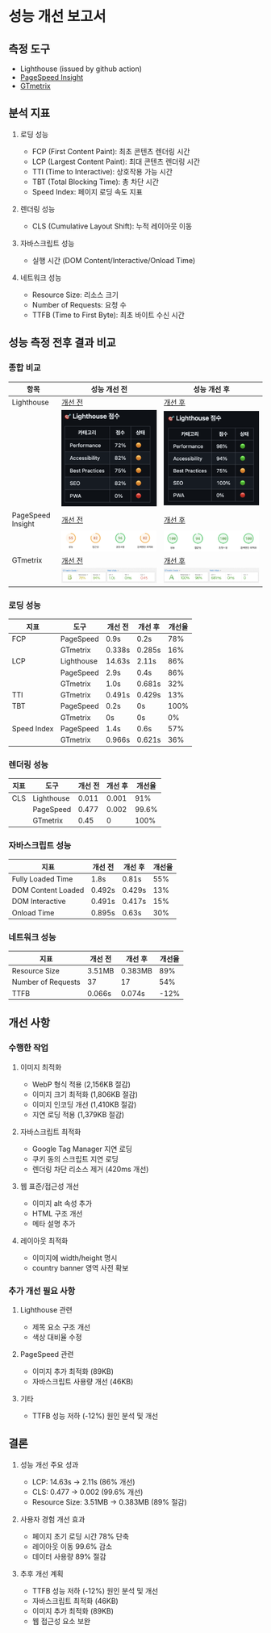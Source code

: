 # 성능 개선 보고서

## 측정 도구

- Lighthouse (issued by github action)
- [PageSpeed Insight](https://pagespeed.web.dev/)
- [GTmetrix](https://gtmetrix.com/)

## 분석 지표

1. 로딩 성능
   - FCP (First Content Paint): 최초 콘텐츠 렌더링 시간
   - LCP (Largest Content Paint): 최대 콘텐츠 렌더링 시간
   - TTI (Time to Interactive): 상호작용 가능 시간
   - TBT (Total Blocking Time): 총 차단 시간
   - Speed Index: 페이지 로딩 속도 지표

2. 렌더링 성능
   - CLS (Cumulative Layout Shift): 누적 레이아웃 이동

3. 자바스크립트 성능
   - 실행 시간 (DOM Content/Interactive/Onload Time)

4. 네트워크 성능
   - Resource Size: 리소스 크기
   - Number of Requests: 요청 수
   - TTFB (Time to First Byte): 최초 바이트 수신 시간

## 성능 측정 전후 결과 비교

### 종합 비교

|항목|성능 개선 전|성능 개선 후|
|--|--|--|
|Lighthouse|[개선 전](https://github.com/cruellaDev/front_3rd_chapter4-2_basic/issues/4)|[개선 후](https://github.com/cruellaDev/front_3rd_chapter4-2_basic/issues/17)|
||![lighthouse_before](./lighthouse-before.png)|![lighthouse_after](./lighthouse-after.png)|
|PageSpeed Insight|[개선 전](https://pagespeed.web.dev/analysis/https-d1yhvyw2o9r6xp-cloudfront-net/0d6rudrsdl?form_factor=desktop)|[개선 후](https://pagespeed.web.dev/analysis/https-d1yhvyw2o9r6xp-cloudfront-net/kl4jkfehzb?form_factor=desktop)|
||![pagespeed_before](./pagespeed-before.png)|![pagespeed_after](./pagespeed-after.png)|
|GTmetrix|[개선 전](https://gtmetrix.com/reports/d1yhvyw2o9r6xp.cloudfront.net/rkflT9WQ/)|[개선 후](https://gtmetrix.com/reports/d1yhvyw2o9r6xp.cloudfront.net/SN1MWxCC/)|
||![GTmetrix_before](./gtmetrix-before.png)|![GTmetrix_after](./gtmetrix-after.png)|

### 로딩 성능

| 지표 | 도구 | 개선 전 | 개선 후 | 개선율 |
|------|------|---------|---------|---------|
| FCP | PageSpeed | 0.9s | 0.2s | 78% |
|  | GTmetrix | 0.338s | 0.285s | 16% |
| LCP | Lighthouse | 14.63s | 2.11s | 86% |
|  | PageSpeed | 2.9s | 0.4s | 86% |
|  | GTmetrix | 1.0s | 0.681s | 32% |
| TTI | GTmetrix | 0.491s | 0.429s | 13% |
| TBT | PageSpeed | 0.2s | 0s | 100% |
|  | GTmetrix | 0s | 0s | 0% |
| Speed Index | PageSpeed | 1.4s | 0.6s | 57% |
|  | GTmetrix | 0.966s | 0.621s | 36% |

### 렌더링 성능

| 지표 | 도구 | 개선 전 | 개선 후 | 개선율 |
|------|------|---------|---------|---------|
| CLS | Lighthouse | 0.011 | 0.001 | 91% |
|  | PageSpeed | 0.477 | 0.002 | 99.6% |
|  | GTmetrix | 0.45 | 0 | 100% |

### 자바스크립트 성능

| 지표 | 개선 전 | 개선 후 | 개선율 |
|------|---------|---------|---------|
| Fully Loaded Time | 1.8s | 0.81s | 55% |
| DOM Content Loaded | 0.492s | 0.429s | 13% |
| DOM Interactive | 0.491s | 0.417s | 15% |
| Onload Time | 0.895s | 0.63s | 30% |

### 네트워크 성능

| 지표 | 개선 전 | 개선 후 | 개선율 |
|------|---------|---------|---------|
| Resource Size | 3.51MB | 0.383MB | 89% |
| Number of Requests | 37 | 17 | 54% |
| TTFB | 0.066s | 0.074s | -12% |

## 개선 사항

### 수행한 작업

1. 이미지 최적화
   - WebP 형식 적용 (2,156KB 절감)
   - 이미지 크기 최적화 (1,806KB 절감)
   - 이미지 인코딩 개선 (1,410KB 절감)
   - 지연 로딩 적용 (1,379KB 절감)

2. 자바스크립트 최적화
   - Google Tag Manager 지연 로딩
   - 쿠키 동의 스크립트 지연 로딩
   - 렌더링 차단 리소스 제거 (420ms 개선)

3. 웹 표준/접근성 개선
   - 이미지 alt 속성 추가
   - HTML 구조 개선
   - 메타 설명 추가

4. 레이아웃 최적화
   - 이미지에 width/height 명시
   - country banner 영역 사전 확보

### 추가 개선 필요 사항

1. Lighthouse 관련
   - 제목 요소 구조 개선
   - 색상 대비율 수정

2. PageSpeed 관련
   - 이미지 추가 최적화 (89KB)
   - 자바스크립트 사용량 개선 (46KB)

3. 기타
   - TTFB 성능 저하 (-12%) 원인 분석 및 개선

## 결론

1. 성능 개선 주요 성과
   - LCP: 14.63s → 2.11s (86% 개선)
   - CLS: 0.477 → 0.002 (99.6% 개선)
   - Resource Size: 3.51MB → 0.383MB (89% 절감)

2. 사용자 경험 개선 효과
   - 페이지 초기 로딩 시간 78% 단축
   - 레이아웃 이동 99.6% 감소
   - 데이터 사용량 89% 절감

3. 추후 개선 계획
   - TTFB 성능 저하 (-12%) 원인 분석 및 개선
   - 자바스크립트 최적화 (46KB)
   - 이미지 추가 최적화 (89KB)
   - 웹 접근성 요소 보완